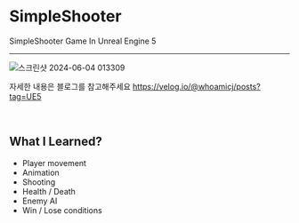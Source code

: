 # SimpleShooter
SimpleShooter Game In Unreal Engine 5

---


![스크린샷 2024-06-04 013309](https://github.com/ChangJin-Lee/SimpleShooter/assets/54494793/97af0267-aa68-47c9-b58d-a9f5e28a815c)


자세한 내용은 블로그를 참고해주세요
https://velog.io/@whoamicj/posts?tag=UE5


</br>

## What I Learned?

- Player movement
- Animation
- Shooting
- Health / Death
- Enemy AI
- Win / Lose conditions

</br>


